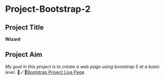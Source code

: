 # Project-Bootstrap-2
## Project Title 
**Wizard**
## Project Aim
*My goal in this project is to create a web page using bootstrap 5 at a basic level.*
🎃🪄💫[Bootstrap Project Live Page](https://esmaaksoy.github.io/Hogwarts-Website/) 
